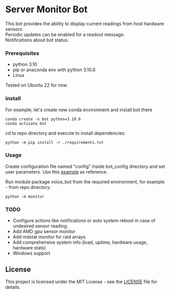# Server Monitor Bot
This bot provides the ability to display current readings from host hardware sensors.  
Periodic updates can be enabled for a readout message.  
Notifications about bot status.  

### Prerequisites
 * python 3.10
 * pip or anaconda env with python 3.10.6
 * Linux
 
Tested on Ubuntu 22 for now.
### install
For example, let's create new conda  environment and install bot there
```
conda create -n bot python=3.10.6
conda activate bot
```
cd to repo directory and execute to install dependencies:
```
python -m pip install -r ./requirements.txt
```

### Usage
Create configuration file named "config" inside bot_config directory
and set user parameters. Use this [example](bot_config/config_example) as reference.

Run module package voice_bot from the required environment, for example - from repo directory:
```
python -m monitor
```

### TODO
 * Configure actions like notifications or auto system reboot in case of undesired sensor reading.  
 * Add AMD gpu sensor monitor
 * Add mdstat monitor for raid arrays
 * Add comprehensive system info (load, uptime, hardware usage, hardware stats)
 * Windows support

## License
This project is licensed under the MIT License - see the [LICENSE](LICENSE) file for details.
